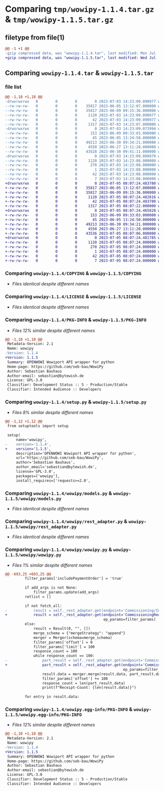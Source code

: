 # Comparing `tmp/wowipy-1.1.4.tar.gz` & `tmp/wowipy-1.1.5.tar.gz`

## filetype from file(1)

```diff
@@ -1 +1 @@
-gzip compressed data, was "wowipy-1.1.4.tar", last modified: Mon Jul  3 14:23:09 2023, max compression
+gzip compressed data, was "wowipy-1.1.5.tar", last modified: Wed Jul  5 08:07:24 2023, max compression
```

## Comparing `wowipy-1.1.4.tar` & `wowipy-1.1.5.tar`

### file list

```diff
@@ -1,18 +1,18 @@
-drwxrwxrwx   0        0        0        0 2023-07-03 14:23:09.090977 wowipy-1.1.4/
--rw-rw-rw-   0        0        0    35817 2023-06-05 13:12:07.000000 wowipy-1.1.4/COPYING
--rw-rw-rw-   0        0        0    35817 2023-06-09 09:15:36.000000 wowipy-1.1.4/LICENSE
--rw-rw-rw-   0        0        0     1120 2023-07-03 14:23:09.090977 wowipy-1.1.4/PKG-INFO
--rw-rw-rw-   0        0        0       42 2023-07-03 14:23:09.090977 wowipy-1.1.4/setup.cfg
--rw-rw-rw-   0        0        0     1317 2023-07-03 14:23:07.000000 wowipy-1.1.4/setup.py
-drwxrwxrwx   0        0        0        0 2023-07-03 14:23:09.073994 wowipy-1.1.4/wowipy/
--rw-rw-rw-   0        0        0      153 2023-06-09 09:33:03.000000 wowipy-1.1.4/wowipy/__init__.py
--rw-rw-rw-   0        0        0       45 2023-06-05 13:24:50.000000 wowipy-1.1.4/wowipy/exceptions.py
--rw-rw-rw-   0        0        0    49213 2023-06-30 09:34:21.000000 wowipy-1.1.4/wowipy/models.py
--rw-rw-rw-   0        0        0     4550 2023-06-27 13:11:28.000000 wowipy-1.1.4/wowipy/rest_adapter.py
--rw-rw-rw-   0        0        0    43528 2023-06-30 09:41:11.000000 wowipy-1.1.4/wowipy/wowipy.py
-drwxrwxrwx   0        0        0        0 2023-07-03 14:23:09.089979 wowipy-1.1.4/wowipy.egg-info/
--rw-rw-rw-   0        0        0     1120 2023-07-03 14:23:08.000000 wowipy-1.1.4/wowipy.egg-info/PKG-INFO
--rw-rw-rw-   0        0        0      270 2023-07-03 14:23:08.000000 wowipy-1.1.4/wowipy.egg-info/SOURCES.txt
--rw-rw-rw-   0        0        0        1 2023-07-03 14:23:08.000000 wowipy-1.1.4/wowipy.egg-info/dependency_links.txt
--rw-rw-rw-   0        0        0       42 2023-07-03 14:23:08.000000 wowipy-1.1.4/wowipy.egg-info/requires.txt
--rw-rw-rw-   0        0        0        7 2023-07-03 14:23:08.000000 wowipy-1.1.4/wowipy.egg-info/top_level.txt
+drwxrwxrwx   0        0        0        0 2023-07-05 08:07:24.483780 wowipy-1.1.5/
+-rw-rw-rw-   0        0        0    35817 2023-06-05 13:12:07.000000 wowipy-1.1.5/COPYING
+-rw-rw-rw-   0        0        0    35817 2023-06-09 09:15:36.000000 wowipy-1.1.5/LICENSE
+-rw-rw-rw-   0        0        0     1120 2023-07-05 08:07:24.482816 wowipy-1.1.5/PKG-INFO
+-rw-rw-rw-   0        0        0       42 2023-07-05 08:07:24.483780 wowipy-1.1.5/setup.cfg
+-rw-rw-rw-   0        0        0     1317 2023-07-05 08:07:22.000000 wowipy-1.1.5/setup.py
+drwxrwxrwx   0        0        0        0 2023-07-05 08:07:24.465828 wowipy-1.1.5/wowipy/
+-rw-rw-rw-   0        0        0      153 2023-06-09 09:33:03.000000 wowipy-1.1.5/wowipy/__init__.py
+-rw-rw-rw-   0        0        0       45 2023-06-05 13:24:50.000000 wowipy-1.1.5/wowipy/exceptions.py
+-rw-rw-rw-   0        0        0    49213 2023-06-30 09:34:21.000000 wowipy-1.1.5/wowipy/models.py
+-rw-rw-rw-   0        0        0     4550 2023-06-27 13:11:28.000000 wowipy-1.1.5/wowipy/rest_adapter.py
+-rw-rw-rw-   0        0        0    43536 2023-07-05 08:07:06.000000 wowipy-1.1.5/wowipy/wowipy.py
+drwxrwxrwx   0        0        0        0 2023-07-05 08:07:24.481785 wowipy-1.1.5/wowipy.egg-info/
+-rw-rw-rw-   0        0        0     1120 2023-07-05 08:07:24.000000 wowipy-1.1.5/wowipy.egg-info/PKG-INFO
+-rw-rw-rw-   0        0        0      270 2023-07-05 08:07:24.000000 wowipy-1.1.5/wowipy.egg-info/SOURCES.txt
+-rw-rw-rw-   0        0        0        1 2023-07-05 08:07:24.000000 wowipy-1.1.5/wowipy.egg-info/dependency_links.txt
+-rw-rw-rw-   0        0        0       42 2023-07-05 08:07:24.000000 wowipy-1.1.5/wowipy.egg-info/requires.txt
+-rw-rw-rw-   0        0        0        7 2023-07-05 08:07:24.000000 wowipy-1.1.5/wowipy.egg-info/top_level.txt
```

### Comparing `wowipy-1.1.4/COPYING` & `wowipy-1.1.5/COPYING`

 * *Files identical despite different names*

### Comparing `wowipy-1.1.4/LICENSE` & `wowipy-1.1.5/LICENSE`

 * *Files identical despite different names*

### Comparing `wowipy-1.1.4/PKG-INFO` & `wowipy-1.1.5/PKG-INFO`

 * *Files 12% similar despite different names*

```diff
@@ -1,10 +1,10 @@
 Metadata-Version: 2.1
 Name: wowipy
-Version: 1.1.4
+Version: 1.1.5
 Summary: OPENWOWI Wowiport API wrapper for python
 Home-page: https://github.com/seb-bau/WowiPy
 Author: Sebastian Bauhaus
 Author-email: sebastian@bytewish.de
 License: GPL-3.0
 Classifier: Development Status :: 5 - Production/Stable
 Classifier: Intended Audience :: Developers
```

### Comparing `wowipy-1.1.4/setup.py` & `wowipy-1.1.5/setup.py`

 * *Files 8% similar despite different names*

```diff
@@ -1,12 +1,12 @@
 from setuptools import setup
 
 setup(
     name='wowipy',
-    version='1.1.4',
+    version='1.1.5',
     description='OPENWOWI Wowiport API wrapper for python',
     url='https://github.com/seb-bau/WowiPy',
     author='Sebastian Bauhaus',
     author_email='sebastian@bytewish.de',
     license='GPL-3.0',
     packages=['wowipy'],
     install_requires=['requests>=2.0',
```

### Comparing `wowipy-1.1.4/wowipy/models.py` & `wowipy-1.1.5/wowipy/models.py`

 * *Files identical despite different names*

### Comparing `wowipy-1.1.4/wowipy/rest_adapter.py` & `wowipy-1.1.5/wowipy/rest_adapter.py`

 * *Files identical despite different names*

### Comparing `wowipy-1.1.4/wowipy/wowipy.py` & `wowipy-1.1.5/wowipy/wowipy.py`

 * *Files 1% similar despite different names*

```diff
@@ -693,25 +693,25 @@
         filter_params['includePaymentOrder'] = 'true'
 
         if add_args is not None:
             filter_params.update(add_args)
         retlist = []
 
         if not fetch_all:
-            result = self._rest_adapter.get(endpoint='Commissioning/InvoiceReceipt/CommissionItems',
+            result = self._rest_adapter.get(endpoint='CommissioningRead/InvoiceReceipt/CommissionItems',
                                             ep_params=filter_params)
         else:
             result = Result(0, "", [])
             merge_schema = {"mergeStrategy": "append"}
             merger = Merger(schema=merge_schema)
             filter_params['offset'] = 0
             filter_params['limit'] = 100
             response_count = 100
             while response_count == 100:
-                part_result = self._rest_adapter.get(endpoint='Commissioning/InvoiceReceipt/CommissionItems',
+                part_result = self._rest_adapter.get(endpoint='CommissioningRead/InvoiceReceipt/CommissionItems',
                                                      ep_params=filter_params)
                 result.data = merger.merge(result.data, part_result.data)
                 filter_params['offset'] += 100
                 response_count = len(part_result.data)
                 print(f"Receipt-Count: {len(result.data)}")
 
         for entry in result.data:
```

### Comparing `wowipy-1.1.4/wowipy.egg-info/PKG-INFO` & `wowipy-1.1.5/wowipy.egg-info/PKG-INFO`

 * *Files 12% similar despite different names*

```diff
@@ -1,10 +1,10 @@
 Metadata-Version: 2.1
 Name: wowipy
-Version: 1.1.4
+Version: 1.1.5
 Summary: OPENWOWI Wowiport API wrapper for python
 Home-page: https://github.com/seb-bau/WowiPy
 Author: Sebastian Bauhaus
 Author-email: sebastian@bytewish.de
 License: GPL-3.0
 Classifier: Development Status :: 5 - Production/Stable
 Classifier: Intended Audience :: Developers
```

